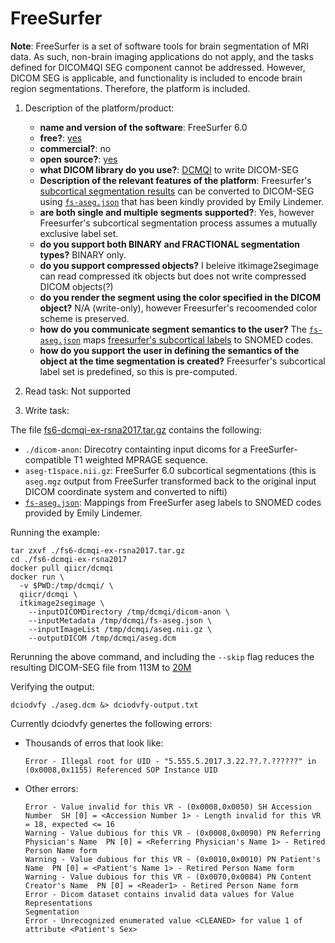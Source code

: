 # FreeSurfer

**Note**: FreeSurfer is a set of software tools for brain segmentation of MRI data. As such, non-brain imaging applications do not apply, and the tasks defined for DICOM4QI SEG component cannot be addressed. However, DICOM SEG is applicable, and functionality is included to encode brain region segmentations. Therefore, the platform is included.

1. Description of the platform/product:

   * **name and version of the software**: FreeSurfer 6.0
   * **free?**: [yes](https://surfer.nmr.mgh.harvard.edu/fswiki/DownloadAndInstall)
   * **commercial?**: no
   * **open source?**: [yes](https://github.com/freesurfer/freesurfer)
   * **what DICOM library do you use?**: [DCMQI](https://github.com/QIICR/dcmqi) to write DICOM-SEG
   * **Description of the relevant features of the platform**: Freesurfer's [subcortical segmentation results](http://surfer.nmr.mgh.harvard.edu/fswiki/SubcorticalSegmentation/) can be converted to DICOM-SEG using [`fs-aseg.json`](https://github.com/corticometrics/fs2dicom/blob/master/fs-aseg.json) that has been kindly provided by Emily Lindemer. 
   * **are both single and multiple segments supported?**: Yes, however Freesurfer's subcortical segmentation process assumes a mutually exclusive label set.
   * **do you support both BINARY and FRACTIONAL segmentation types?** BINARY only.
   * **do you support compressed objects?** I beleive itkimage2segimage can read compressed itk objects but does not write compressed DICOM objects\(?\)
   * **do you render the segment using the color specified in the DICOM object?** N/A \(write-only\), however Freesurfer's recoomended color scheme is preserved.
   * **how do you communicate segment semantics to the user?** The [`fs-aseg.json`](https://github.com/corticometrics/fs2dicom/blob/master/fs-aseg.json) maps [freesurfer's subcortical labels](https://surfer.nmr.mgh.harvard.edu/fswiki/FsTutorial/AnatomicalROI/FreeSurferColorLUT) to SNOMED codes.
   * **how do you support the user in defining the semantics of the object at the time segmentation is created?** Freesurfer's subcortical label set is predefined, so this is pre-computed.

2. Read task: Not supported

3. Write task:

The file [fs6-dcmqi-ex-rsna2017.tar.gz](http://slicer.kitware.com/midas3/item/324959) contains the following:

* `./dicom-anon`: Direcotry containting input dicoms for a FreeSurfer-compatible T1 weighted MPRAGE sequence.
* `aseg-t1space.nii.gz`: FreeSurfer 6.0 subcortical segmentations \(this is `aseg.mgz` output from FreeSurfer transformed back to the original input DICOM coordinate system and converted to nifti\)
* [`fs-aseg.json`](https://github.com/corticometrics/fs2dicom/blob/master/fs-aseg.json): Mappings from FreeSurfer aseg labels to SNOMED codes provided by Emily Lindemer.

Running the example:

```
tar zxvf ./fs6-dcmqi-ex-rsna2017.tar.gz
cd ./fs6-dcmqi-ex-rsna2017
docker pull qiicr/dcmqi
docker run \
  -v $PWD:/tmp/dcmqi/ \
  qiicr/dcmqi \
  itkimage2segimage \
    --inputDICOMDirectory /tmp/dcmqi/dicom-anon \
    --inputMetadata /tmp/dcmqi/fs-aseg.json \
    --inputImageList /tmp/dcmqi/aseg.nii.gz \
    --outputDICOM /tmp/dcmqi/aseg.dcm
```

Rerunning the above command, and including the `--skip` flag reduces the resulting DICOM-SEG file from 113M to [20M](https://www.dropbox.com/s/iha9mbvvbyaofas/aseg-small.dcm?dl=0)

Verifying the output:

```
dciodvfy ./aseg.dcm &> dciodvfy-output.txt
```

Currently dciodvfy genertes the following errors:

* Thousands of erros that look like:
  ```
  Error - Illegal root for UID - "5.555.5.2017.3.22.??.?.??????" in (0x0008,0x1155) Referenced SOP Instance UID
  ```
* Other errors:
  ```
  Error - Value invalid for this VR - (0x0008,0x0050) SH Accession Number  SH [0] = <Accession Number 1> - Length invalid for this VR = 18, expected <= 16
  Warning - Value dubious for this VR - (0x0008,0x0090) PN Referring Physician's Name  PN [0] = <Referring Physician's Name 1> - Retired Person Name form
  Warning - Value dubious for this VR - (0x0010,0x0010) PN Patient's Name  PN [0] = <Patient's Name 1> - Retired Person Name form
  Warning - Value dubious for this VR - (0x0070,0x0084) PN Content Creator's Name  PN [0] = <Reader1> - Retired Person Name form
  Error - Dicom dataset contains invalid data values for Value Representations
  Segmentation
  Error - Unrecognized enumerated value <CLEANED> for value 1 of attribute <Patient's Sex>
  ```



